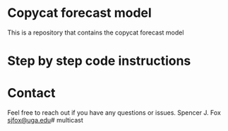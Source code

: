 # Copycat forecast model
This is a repository that contains the copycat forecast model

# Step by step code instructions

# Contact
Feel free to reach out if you have any questions or issues.
Spencer J. Fox
sjfox@uga.edu# multicast
